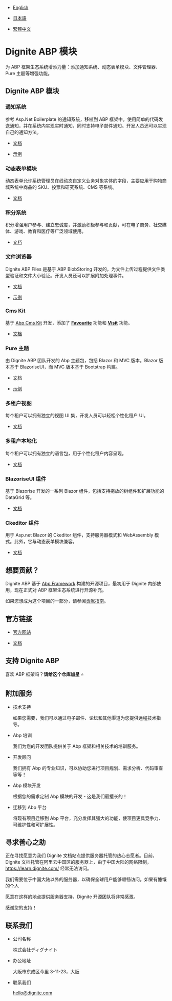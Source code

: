 
- [English](README.md)

- [日本語](README.ja.md)

- [繁體中文](README.zh_Hant.md)

# Dignite ABP 模块

为 ABP 框架生态系统增添力量：添加通知系统、动态表单模块、文件管理器、Pure 主题等增强功能。

## Dignite ABP 模块

### 通知系统

参考 Asp.Net Boilerplate 的通知系统，移植到 ABP 框架中。使用简单的代码发送通知，并在系统内实现实时通知，同时支持电子邮件通知。开发人员还可以实现自己的通知方法。

- [文档](https://learn.dignite.com/en/abp/latest/Notifications)

- [示例](https://github.com/dignite-projects/dignite-abp/tree/main/samples/NotificationCenterSample)

### 动态表单模块

动态表单允许系统管理员在线动态自定义业务对象实体的字段，主要应用于购物商城系统中商品的 SKU、投票和研究系统、CMS 等系统。

- [文档](https://learn.dignite.com/en/abp/latest/Dynamic-Forms)

### 积分系统

积分增强用户参与、建立忠诚度，并激励积极参与和贡献，可在电子商务、社交媒体、游戏、教育和医疗等广泛领域使用。

- [文档](https://learn.dignite.com/en/abp/latest/Points)

### 文件浏览器

Dignite ABP Files 是基于 ABP BlobStoring 开发的，为文件上传过程提供文件类型验证和文件大小验证。开发人员还可以扩展附加处理事件。

- [文档](https://learn.dignite.com/en/abp/latest/File-Explorer)

- [示例](https://github.com/dignite-projects/dignite-abp/tree/main/samples/FileExplorerSample)

### Cms Kit

基于 [Abp Cms Kit](https://docs.abp.io/zh-Hans/abp/latest/Modules/Cms-Kit/Index) 开发，添加了 [**Favourite**](Favourite.md) 功能和 [**Visit**](Visit.md) 功能。

- [文档](https://learn.dignite.com/en/abp/latest/Cms-Kit/Index)

### Pure 主题

由 Dignite ABP 团队开发的 Abp 主题包，包括 Blazor 和 MVC 版本。Blazor 版本基于 BlazoriseUI，而 MVC 版本基于 Bootstrap 构建。

- [文档](https://learn.dignite.com/en/abp/latest/Pure-Theme)

- [示例](https://github.com/dignite-projects/dignite-abp/tree/main/modules/pure-theme)

### 多租户视图

每个租户可以拥有独立的视图 UI 集，开发人员可以轻松个性化租户 UI。

- [文档](https://learn.dignite.com/en/abp/latest/Views-MultiTenancy)

### 多租户本地化

每个租户可以拥有独立的语言包，用于个性化租户内容呈现。

- [文档](https://learn.dignite.com/en/abp/latest/Localization-MultiTenancy)

### BlazoriseUI 组件

基于 Blazorise 开发的一系列 Blazor 组件，包括支持拖放的树组件和扩展功能的 DataGrid 等。

- [文档](https://learn.dignite.com/en/abp/latest/BlazoriseUI-Component)

### Ckeditor 组件

用于 Asp.net Blazor 的 Ckeditor 组件，支持服务器模式和 WebAssembly 模式。此外，它与动态表单模块兼容。

- [文档](https://learn.dignite.com/en/abp/latest/Blazor-Ckeditor-Component)

## 想要贡献？

Dignite ABP 基于 [Abp Framework](https://github.com/abpframework) 构建的开源项目，最初用于 Dignite 内部使用，现在正式对 ABP 框架生态系统进行开源补充。

如果您想成为这个项目的一部分，请参阅[贡献指南](https://learn.dignite.com/en/abp/latest/Contribution/Index)。

## 官方链接

- <a href="https://dignite.com/dignite-abp" target="_blank">官方网站</a>

- <a href="https://learn.dignite.com/en/abp" target="_blank">文档</a>

## 支持 Dignite ABP

喜欢 ABP 框架吗？**请给这个仓库加星** :star:

## 附加服务

- 技术支持

  如果您需要，我们可以通过电子邮件、论坛和其他渠道为您提供远程技术指导。

- Abp 培训

  我们为您的开发团队提供关于 Abp 框架和相关技术的培训服务。

- 开发顾问

  我们拥有 Abp 的专业知识，可以协助您进行项目规划、需求分析、代码审查等等！

- Abp 模块开发

  根据您的需求定制 Abp 模块的开发 - 这是我们最擅长的！

- 迁移到 Abp 平台

  将现有项目迁移到 Abp 平台，充分发挥其强大的功能，使项目更具竞争力、可维护性和可扩展性。

## 寻求善心之助

正在寻找愿意为我们 Dignite 文档站点提供服务器托管的热心志愿者。目前，Dignite 文档托管在阿里云中国区的服务器上，由于中国大陆的网络限制，https://learn.dignite.com/ 经常无法访问。

我们需要位于中国大陆以外的服务器，以确保全球用户能够顺畅访问。如果有慷慨的个人

愿意在这样的地点提供服务器支持，Dignite 开源团队将非常感激。

感谢您的支持！

## 联系我们

- 公司名称

  株式会社ディグナイト

- 办公地址

  大阪市东成区今里 3-11-23，大阪

- 联系我们

  <hello@dignite.com>
  